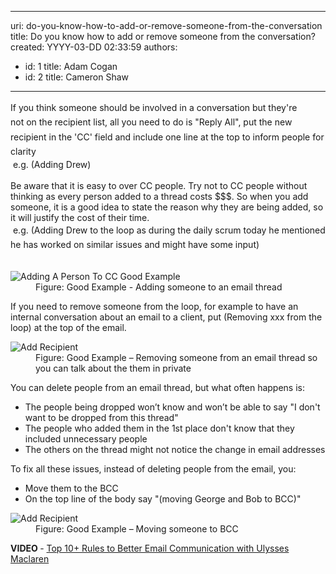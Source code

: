 

---
uri: do-you-know-how-to-add-or-remove-someone-from-the-conversation
title: Do you know how to add or remove someone from the conversation?
created: YYYY-03-DD 02:33:59
authors:
  - id: 1
    title: Adam Cogan
  - id: 2
    title: Cameron Shaw
---




<span class='intro'> <div><span style="line-height&#58;23.4px;">If you think someone should be involved in a conversation but they're not&#160;</span><span style="line-height&#58;23.4px;">on the recipient list, all you need to do is &quot;Re</span><span style="line-height&#58;23.4px;">ply All&quot;,&#160;put the new recipient in the 'CC' field&#160;and include one line at the top to inform people for clarity</span></div><div>&#160;e.g. (Adding Drew)<br><br></div><div>Be aware that it is easy to&#160;over CC people. Try not to&#160;CC people without thinking as&#160;every person added to a thread costs $$$. So when you add someone, it is a good idea to state the reason why they are being added, so it&#160;will justify the cost of their time.</div><div>&#160;e.​g.&#160;<span style="line-height&#58;23.4px;">(Adding Drew to the loop as during the daily scrum today he mentioned he has&#160;worked on similar issues and might have some input)</span></div>​<br> </span>

<dl class="goodImage"><dt><img alt="Adding A Person To CC Good Example" src="/PublishingImages/AddingPersonToCcGoodExample.png" /></dt><dd>Figure&#58;&#160;Good Example - Adding someone to an email thread</dd></dl><p>If you need to remove someone from the loop, for example to have an internal conversation about an email to a client, put (Removing xxx from the loop) at the top of the email.</p><dl class="goodImage"><dt><img alt="Add Recipient" src="/PublishingImages/RemoveRecipient.jpg" />​ </dt><dd>Figure&#58; Good Example – Removing someone from an email thread so you can talk about the them&#160;in private</dd></dl> 
<p>You can delete people from an email thread, but what often happens is&#58;</p><ul><li>The people being dropped won’t know and won’t be able to say &quot;I don't want to be dropped from this thread&quot;</li><li>The people who added them in the 1st place don't know that they included unnecessary people</li><li>The others on the thread might not notice the change in email addresses</li></ul><p>To fix all these issues, instead of deleting people from the email, you&#58;</p><ul><li>Move them to the BCC</li><li>On the top line of the body say &quot;(moving George and Bob to BCC)&quot;</li></ul><dl class="goodImage"><dt><img alt="Add Recipient" src="/PublishingImages/move-bcc.jpg" />​ </dt><dd>Figure&#58; Good Example – Moving someone to BCC</dd></dl><p><strong style="font-weight&#58;bold;">VIDEO</strong><b>&#160;</b>-&#160;<a href="https&#58;//www.youtube.com/watch?v=LAqRokqq4jI">Top 10+&#160;Rules to Better Email Communication with Ulysses Maclaren</a> <b></b><br></p>


